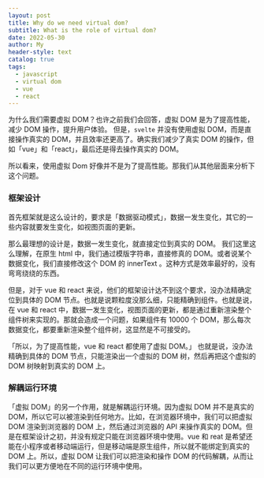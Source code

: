 ```yaml
---
layout: post
title: Why do we need virtual dom?
subtitle: What is the role of virtual dom?
date: 2022-05-30
author: My
header-style: text
catalog: true
tags:
  - javascript
  - virtual dom
  - vue
  - react
---
```


为什么我们需要虚拟 DOM？也许之前我们会回答，虚拟 DOM 是为了提高性能，减少 DOM 操作，提升用户体验。 但是，`svelte` 并没有使用虚拟 DOM，而是直接操作真实的 DOM，并且效率还更高了。确实我们减少了真实 DOM 的操作，但如「vue」和「react」，最后还是得去操作真实的 DOM。

所以看来，使用虚拟 Dom 好像并不是为了提高性能。那我们从其他层面来分析下这个问题。

### 框架设计

首先框架就是这么设计的，要求是「数据驱动模式」，数据一发生变化，其它的一些内容就要发生变化，如视图页面的更新。

那么最理想的设计是，数据一发生变化，就直接定位到真实的 DOM。 我们这里这么理解，在原生 html 中，我们通过模版字符串，直接修真的 DOM。或者说某个数据变化，我们直接修改这个 DOM 的 innerText 。这种方式是效率最好的，没有弯弯绕绕的东西。

但是，对于 vue 和 react 来说，他们的框架设计达不到这个要求，没办法精确定位到具体的 DOM 节点。也就是说颗粒度没那么细，只能精确到组件。也就是说，在 vue 和 react 中，数据一发生变化，视图页面的更新，都是通过重新渲染整个组件树来实现的。那就会造成一个问题，如果组件有 10000 个 DOM，那么每次数据变化，都要重新渲染整个组件树，这显然是不可接受的。

「所以，为了提高性能，vue 和 react 都使用了虚拟 DOM。」 也就是说，没办法精确到具体的 DOM 节点，只能渲染出一个虚拟的 DOM 树，然后再把这个虚拟的 DOM 树映射到真实的 DOM 上。

### 解耦运行环境
「虚拟 DOM」的另一个作用，就是解耦运行环境。因为虚拟 DOM 并不是真实的 DOM，所以它可以被渲染到任何地方。比如，在浏览器环境中，我们可以把虚拟 DOM 渲染到浏览器的 DOM 上，然后通过浏览器的 API 来操作真实的 DOM。但是在框架设计之初，并没有规定只能在浏览器环境中使用。vue 和 reat 是希望还能在小程序或者移动端运行，但是移动端是原生组件，所以就不能绑定到真实的 DOM 上。所以，虚拟 DOM 让我们可以把渲染和操作 DOM 的代码解耦，从而让我们可以更方便地在不同的运行环境中使用。


